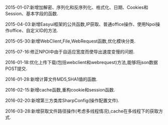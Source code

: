 ﻿2015-01-07:新增加解密、序列化和反序列化、格式化、日期、Cookies和Session、基本字段的函数.

2015-04-03:新增Easyui框架的公共函数,IP获取、普通office操作、使用Npoi操作office、自定义ID的方法.

2015-05-30:新增WebClient,File,WebRequest函数,优化模块分类.

2015-07-16:修正NPOI中由于自适应宽度而使导出速度变慢的问题.

2016-01-18:优化上传下载(包括webclient和webrequest)方法,能够将json数据POST提交.

2016-01-28:新增计算文件MD5,SHA1值的函数.

2016-02-15:新增cache函数,重构cookie和session函数.

2016-02-20:新增第三方类库SharpConfig(操作配置文件).

2016-03-28:新增获取文件路径操作(考虑多线程情况),cache在多线程下的获取方式.